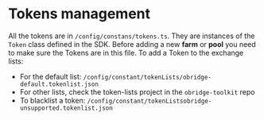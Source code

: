 # Tokens management

All the tokens are in `/config/constans/tokens.ts`. They are instances of the `Token` class defined in the SDK.
Before adding a new **farm** or **pool** you need to make sure the Tokens are in this file.
To add a Token to the exchange lists:

- For the default list: `/config/constant/tokenLists/obridge-default.tokenlist.json`
- For other lists, check the token-lists project in the `obridge-toolkit` repo
- To blacklist a token: `/config/constant/tokenListsobridge-unsupported.tokenlist.json`
